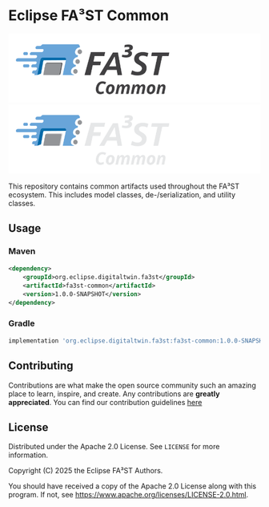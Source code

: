 # Eclipse FA³ST Common

![FA³ST Common Logo Light](./docs/images/fa3st-common-positive.svg/#gh-light-mode-only "FA³ST Common Logo")
![FA³ST Common Logo Dark](./docs/images/fa3st-common-negative.svg/#gh-dark-mode-only "FA³ST Common Logo")

This repository contains common artifacts used throughout the FA³ST ecosystem.
This includes model classes, de-/serialization, and utility classes.

## Usage

### Maven

```xml
<dependency>
	<groupId>org.eclipse.digitaltwin.fa3st</groupId>
	<artifactId>fa3st-common</artifactId>
	<version>1.0.0-SNAPSHOT</version>
</dependency>
```

### Gradle

```gradle
implementation 'org.eclipse.digitaltwin.fa3st:fa3st-common:1.0.0-SNAPSHOT'
```

## Contributing

Contributions are what make the open source community such an amazing place to learn, inspire, and create. Any contributions are **greatly appreciated**.
You can find our contribution guidelines [here](.github/CONTRIBUTING.md)

## License

Distributed under the Apache 2.0 License. See `LICENSE` for more information.

Copyright (C) 2025 the Eclipse FA³ST Authors.

You should have received a copy of the Apache 2.0 License along with this program. If not, see https://www.apache.org/licenses/LICENSE-2.0.html.
